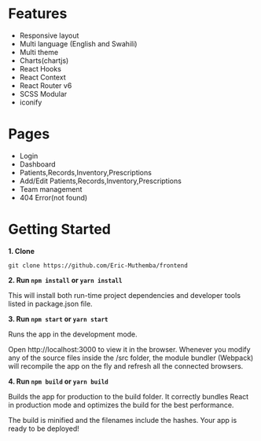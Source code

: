 # Features

* Responsive layout
* Multi language (English and Swahili)
* Multi theme
* Charts(chartjs)
* React Hooks
* React Context
* React Router v6
* SCSS Modular
* iconify

# Pages

* Login
* Dashboard
* Patients,Records,Inventory,Prescriptions
* Add/Edit Patients,Records,Inventory,Prescriptions
* Team management
* 404 Error(not found)


# Getting Started

**1. Clone**

`git clone https://github.com/Eric-Muthemba/frontend`

**2. Run `npm install` or `yarn install`**

This will install both run-time project dependencies and developer tools listed in package.json file.

**3. Run `npm start` or `yarn start`**

Runs the app in the development mode.

Open http://localhost:3000 to view it in the browser. Whenever you modify any of the source files inside the /src folder, the module bundler (Webpack) will recompile   the app on the fly and refresh all the connected browsers.
      
**4. Run `npm build` or `yarn build`**

Builds the app for production to the build folder. It correctly bundles React in production mode and optimizes the build for the best performance.

The build is minified and the filenames include the hashes. Your app is ready to be deployed!
